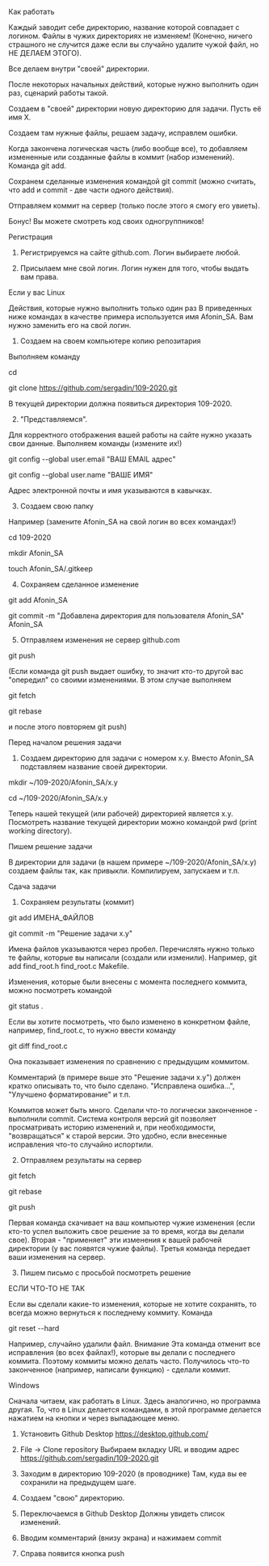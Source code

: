 Как работать

Каждый заводит себе директорию, название которой совпадает с логином. Файлы в чужих директориях не изменяем! (Конечно, ничего страшного не случится даже если вы случайно удалите чужой файл, но НЕ ДЕЛАЕМ ЭТОГО). 

Все делаем внутри "своей" директории.

После некоторых начальных действий, которые нужно выполнить один раз, сценарий работы такой.

Создаем в "своей" директории новую директорию для задачи. Пусть её имя X.

Создаем там нужные файлы, решаем задачу, исправлем ошибки.

Когда закончена логическая часть (либо вообще все), то добавляем измененные или созданные файлы в коммит (набор изменений). Команда git add.

Сохранем сделанные изменения командой git commit (можно считать, что add и commit - две части одного действия).

Отправляем коммит на сервер (только после этого я смогу его увиеть).

Бонус! Вы можете смотреть код своих одногруппников!

Регистрация

1. Регистрируемся на сайте github.com. Логин выбираете любой.

2. Присылаем мне свой логин. Логин нужен для того, чтобы выдать вам права.

Если у вас Linux

Действия, которые нужно выполнить только один раз
В приведенных ниже командах в качестве примера используется имя Afonin_SA. Вам нужно заменить его на свой логин.

1. Создаем на своем компьютере копию репозитария

Выполняем команду

cd

git clone https://github.com/sergadin/109-2020.git

В текущей директории должна появиться директория 109-2020.

2. "Представляемся".

Для корректного отображения вашей работы на сайте нужно указать свои данные. Выполняем команды (измените их!)

git config --global user.email "ВАШ EMAIL адрес"

git config --global user.name "ВАШЕ ИМЯ"

Адрес электронной почты и имя указываются в кавычках.

3. Создаем свою папку

Например (замените Afonin_SA на свой логин во всех командах!)

cd 109-2020

mkdir Afonin_SA

touch Afonin_SA/.gitkeep

4. Сохраняем сделанное изменение

git add Afonin_SA

git commit -m "Добавлена директория для пользователя Afonin_SA" Afonin_SA

5. Отправляем изменения не сервер github.com

git push

(Если команда git push выдает ошибку, то значит кто-то другой вас "опередил" со своими изменениями. В этом случае выполняем

git fetch

git rebase

и после этого повторяем git push)

Перед началом решения задачи

1. Создаем директорию для задачи с номером x.y. Вместо Afonin_SA подставляем название своей директории.

mkdir ~/109-2020/Afonin_SA/x.y

cd ~/109-2020/Afonin_SA/x.y

Теперь нашей текущей (или рабочей) директорией является x.y. Посмотреть название текущей директории можно командой pwd (print working directory).

Пишем решение задачи

В директории для задачи (в нашем примере ~/109-2020/Afonin_SA/x.y) создаем файлы так, как привыкли. Компилируем, запускаем и т.п.

Сдача задачи

1. Сохраняем результаты (коммит)

git add ИМЕНА_ФАЙЛОВ

git commit -m "Решение задачи x.y"

Имена файлов указываются через пробел. Перечислять нужно только те файлы, которые вы написали (создали или изменили). Например, git add find_root.h find_root.c Makefile.

Изменения, которые были внесены с момента последнего коммита, можно посмотреть командой

git status .

Если вы хотите посмотреть, что было изменено в конкретном файле, например, find_root.c, то нужно ввести команду

git diff find_root.c

Она показывает изменения по сравнению с предыдущим коммитом.

Комментарий (в примере выше это "Решение задачи x.y") должен кратко описывать то, что было сделано. "Исправлена ошибка...", "Улучшено форматирование" и т.п.

Коммитов может быть много. Сделали что-то логически законченное - выполнили commit. Система контроля версий git позволяет просматривать историю изменений и, при необходимости, "возвращаться" к старой версии. Это удобно, если внесенные исправления что-то случайно испортили.

2. Отправляем результаты на сервер

git fetch

git rebase

git push

Первая команда скачивает на ваш компьютер чужие изменения (если кто-то успел выложить свое решение за то время, когда вы делали свое). Вторая - "применяет" эти изменения к вашей рабочей директории (у вас появятся чужие файлы). Третья команда передает ваши изменения на сервер.

3. Пишем письмо с просьбой посмотреть решение

ЕСЛИ ЧТО-ТО НЕ ТАК

Если вы сделали какие-то изменения, которые не хотите сохранять, то всегда можно вернуться к последнему коммиту. Команда

git reset --hard

Например, случайно удалили файл. Внимание Эта команда отменит все исправления (во всех файлах!), которые вы делали с последнего коммита. Поэтому коммиты можно делать часто. Получилось что-то законченное (например, написали функцию) - сделали коммит.

Windows

Сначала читаем, как работать в Linux. Здесь аналогично, но программа другая. То, что в Linux делается командами, в этой программе делается нажатием на кнопки и через выпадающее меню.

1. Установить Github Desktop https://desktop.github.com/

2. File -> Clone repository Выбираем вкладку URL и вводим адрес https://github.com/sergadin/109-2020.git

3. Заходим в директорию 109-2020 (в проводнике) Там, куда вы ее сохранили на предыдущем шаге.

4. Создаем "свою" директорию.

5. Переключаемся в Github Desktop Должны увидеть список изменений.

6. Вводим комментарий (внизу экрана) и нажимаем commit

7. Справа появится кнопка push
